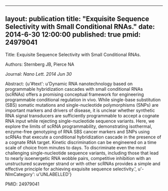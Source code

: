 
---
layout: publication
title:  "Exquisite Sequence Selectivity with Small Conditional RNAs."
date:   2014-6-30 12:00:00
published: true
pmid: 24979041
---

Title: Exquisite Sequence Selectivity with Small Conditional RNAs.

Authors: Sternberg JB, Pierce NA

Journal: *Nano Lett. 2014 Jun 30*

Abstract: {u'#text': u'Dynamic RNA nanotechnology based on programmable hybridization cascades with small conditional RNAs (scRNAs) offers a promising conceptual framework for engineering programmable conditional regulation in vivo. While single-base substitution (SBS) somatic mutations and single-nucleotide polymorphisms (SNPs) are important markers and drivers of disease, it is unclear whether synthetic RNA signal transducers are sufficiently programmable to accept a cognate RNA input while rejecting single-nucleotide sequence variants. Here, we explore the limits of scRNA programmability, demonstrating isothermal, enzyme-free genotyping of RNA SBS cancer markers and SNPs using scRNAs that execute a conditional hybridization cascade in the presence of a cognate RNA target. Kinetic discrimination can be engineered on a time scale of choice from minutes to days. To discriminate even the most challenging single-nucleotide sequence variants, including those that lead to nearly isoenergetic RNA wobble pairs, competitive inhibition with an unstructured scavenger strand or with other scRNAs provides a simple and effective principle for achieving exquisite sequence selectivity.', u'-NlmCategory': u'UNLABELLED'}

PMID: 24979041


